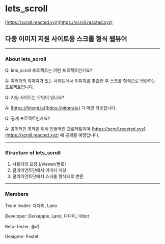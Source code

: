 # lets_scroll
[https://scroll.reacted.xyz](https://scroll.reacted.xyz)

## 다중 이미지 지원 사이트용 스크롤 형식 웹뷰어

---

### About lets_scroll

Q: lets_scroll 프로젝트는 어떤 프로젝트인가요?

A: 여러개의 이미지가 있는 사이트에서 이미지를 추출한 후 스크롤 형식으로 변환하는 프로젝트입니다.

Q: 지원 사이트는 무엇이 있나요?

A: [https://hitomi.la](https://hitomi.la) 가 메인 타겟입니다.

Q: 공개 프로젝트인가요?

A: 공익적인 목적을 위해 만들어진 프로젝트이며 [https://scroll.reacted.xyz](https://scroll.reacted.xyz) 에 공개될 예정입니다. 

---

### Structure of lets_scroll

1. 사용자의 요청 (/viewer/번호)
2. 클라이언트단에서 이미지 파싱
3. 클라이언트단에서 스크롤 형식으로 변환

---

### Members

Team leader: 다다미, Lano

Developer: Darkapple, Lano, 다다미, Hibot

Beta-Tester: 졸려

Designer: Pastel

